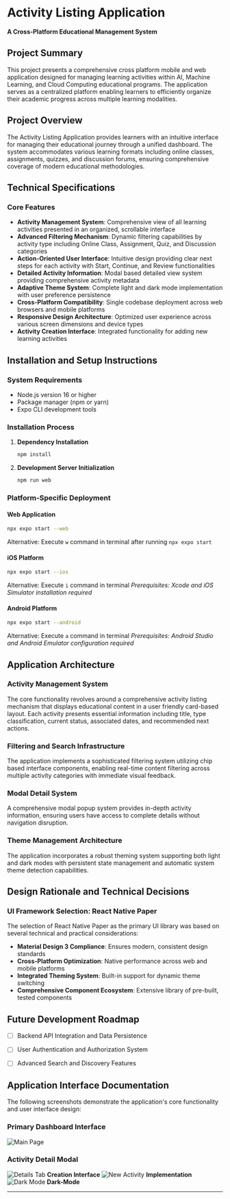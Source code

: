 # Activity Listing Application

**A Cross-Platform Educational Management System**

## Project Summary

This project presents a comprehensive cross platform mobile and web application designed for managing learning activities within AI, Machine Learning, and Cloud Computing educational programs. 
The application serves as a centralized platform enabling learners to efficiently organize their academic progress across multiple learning modalities.

## Project Overview

The Activity Listing Application provides learners with an intuitive interface for managing their educational journey through a unified dashboard. The system accommodates various learning formats including online classes, assignments, quizzes, and discussion forums, ensuring comprehensive coverage of modern educational methodologies.

## Technical Specifications

### Core Features

- **Activity Management System**: Comprehensive view of all learning activities presented in an organized, scrollable interface
- **Advanced Filtering Mechanism**: Dynamic filtering capabilities by activity type including Online Class, Assignment, Quiz, and Discussion categories  
- **Action-Oriented User Interface**: Intuitive design providing clear next steps for each activity with Start, Continue, and Review functionalities
- **Detailed Activity Information**: Modal based detailed view system providing comprehensive activity metadata
- **Adaptive Theme System**: Complete light and dark mode implementation with user preference persistence
- **Cross-Platform Compatibility**: Single codebase deployment across web browsers and mobile platforms
- **Responsive Design Architecture**: Optimized user experience across various screen dimensions and device types
- **Activity Creation Interface**: Integrated functionality for adding new learning activities


## Installation and Setup Instructions

### System Requirements
- Node.js version 16 or higher
- Package manager (npm or yarn)
- Expo CLI development tools

### Installation Process

1. **Dependency Installation**
   ```bash
   npm install
   ```

2. **Development Server Initialization**  
   ```bash
   npm run web
   ```

### Platform-Specific Deployment

#### Web Application
```bash
npx expo start --web
```
Alternative: Execute `w` command in terminal after running `npx expo start`

#### iOS Platform
```bash
npx expo start --ios
```
Alternative: Execute `i` command in terminal
*Prerequisites: Xcode and iOS Simulator installation required*

#### Android Platform
```bash
npx expo start --android
```
Alternative: Execute `a` command in terminal
*Prerequisites: Android Studio and Android Emulator configuration required*

## Application Architecture

### Activity Management System
The core functionality revolves around a comprehensive activity listing mechanism that displays educational content in a user friendly card-based layout. Each activity presents essential information including title, type classification, current status, associated dates, and recommended next actions.

### Filtering and Search Infrastructure
The application implements a sophisticated filtering system utilizing chip based interface components, enabling real-time content filtering across multiple activity categories with immediate visual feedback.

### Modal Detail System
A comprehensive modal popup system provides in-depth activity information, ensuring users have access to complete details without navigation disruption.

### Theme Management Architecture
The application incorporates a robust theming system supporting both light and dark modes with persistent state management and automatic system theme detection capabilities.

## Design Rationale and Technical Decisions

### UI Framework Selection: React Native Paper

The selection of React Native Paper as the primary UI library was based on several technical and practical considerations:

- **Material Design 3 Compliance**: Ensures modern, consistent design standards
- **Cross-Platform Optimization**: Native performance across web and mobile platforms  
- **Integrated Theming System**: Built-in support for dynamic theme switching
- **Comprehensive Component Ecosystem**: Extensive library of pre-built, tested components


## Future Development Roadmap

- [ ] Backend API Integration and Data Persistence
- [ ] User Authentication and Authorization System  
- [ ] Advanced Search and Discovery Features


## Application Interface Documentation

The following screenshots demonstrate the application's core functionality and user interface design:

### Primary Dashboard Interface
![Main Page](assets/webuiimages/main-page.png)


### Activity Detail Modal
![Details Tab](assets/webuiimages/deatails-tab.png)  **Creation Interface**
![New Activity](assets/webuiimages/new-activity.png) **Implementation**
![Dark Mode](assets/webuiimages/dark-mode.png) **Dark-Mode**


---
